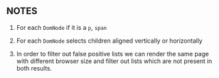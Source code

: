

## NOTES

1. For each `DomNode` if it is a `p`, `span`
1. For each `DomNode` selects children aligned vertically or horizontally


1. In order to filter out false positive lists we can render the same page 
with different browser size and filter out lists which are not present in both results.


